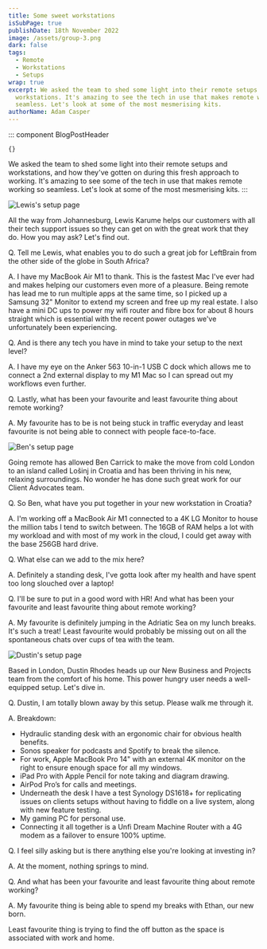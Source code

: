 ```yaml
---
title: Some sweet workstations
isSubPage: true
publishDate: 18th November 2022
image: /assets/group-3.png
dark: false
tags:
  - Remote
  - Workstations
  - Setups
wrap: true
excerpt: We asked the team to shed some light into their remote setups and
  workstations. It's amazing to see the tech in use that makes remote working so
  seamless. Let's look at some of the most mesmerising kits.
authorName: Adam Casper
---
```

::: component BlogPostHeader
~~~
{}
~~~
We asked the team to shed some light into their remote setups and workstations, and how they've gotten on during this fresh approach to working. It's amazing to see some of the tech in use that makes remote working so seamless. Let's look at some of the most mesmerising kits.
:::

![Lewis's setup page](/assets/screenshot-2022-11-23-at-12.05.32.png "Lewis's setup")

A﻿ll the way from Johannesburg, Lewis Karume helps our customers with all their tech support issues so they can get on with the great work that they do. How you may ask? Let's find out.

Q﻿. Tell me Lewis, what enables you to do such a great job for LeftBrain from the other side of the globe in South Africa?

A﻿. I have my MacBook Air M1 to thank. This is the fastest Mac I've ever had and makes helping our customers even more of a pleasure. Being remote has lead me to run multiple apps at the same time, so I picked up a Samsung 32" Monitor to extend my screen and free up my real estate. I also have a mini DC ups to power my wifi router and fibre box for about 8 hours straight which is essential with the recent power outages we've unfortunately been experiencing. 

Q﻿. And is there any tech you have in mind to take your setup to the next level?

A﻿. I have my eye on the Anker 563 10-in-1 USB C dock which allows me to connect a 2nd external display to my M1 Mac so I can spread out my workflows even further. 

Q﻿. Lastly, what has been your favourite and least favourite thing about remote working?

A﻿. My favourite has to be is not being stuck in traffic everyday and least favourite is not being able to connect with people face-to-face. 

![Ben's setup page](/assets/screenshot-2022-11-23-at-22.45.54.png "Ben's setup")

Going remote has allowed Ben Carrick to make the move from cold London to an island called Lošinj in Croatia and has been thriving in his new, relaxing surroundings. No wonder he has done such great work for our Client Advocates team. 

Q﻿. So Ben, what have you put together in your new workstation in Croatia?

A﻿. I'm working off a MacBook Air M1 connected to a 4K LG Monitor to house the million tabs I tend to switch between. The 16GB of RAM helps a lot with my workload and with most of my work in the cloud, I could get away with the base 256GB hard drive. 

Q﻿. What else can we add to the mix here?

A﻿. Definitely a standing desk, I've gotta look after my health and have spent too long slouched over a laptop!

Q﻿. I'll be sure to put in a good word with HR! And what has been your favourite and least favourite thing about remote working? 

A﻿. My favourite is definitely jumping in the Adriatic Sea on my lunch breaks. It's such a treat! Least favourite would probably be missing out on all the spontaneous chats over cups of tea with the team. 

![Dustin's setup page](/assets/img_2655.jpg "Dustin's setup")

B﻿ased in London, Dustin Rhodes heads up our New Business and Projects team from the comfort of his home.  This power hungry user needs a well-equipped setup. Let's dive in.

Q﻿. Dustin, I am totally blown away by this setup. Please walk me through it.

A﻿. Breakdown:

* Hydraulic standing desk with an ergonomic chair for obvious health benefits.
* Sonos speaker for podcasts and Spotify to break the silence.
* For work, Apple MacBook Pro 14" with an external 4K monitor on the right to ensure enough space for all my windows.
* iPad Pro with Apple Pencil for note taking and diagram drawing.
* AirPod Pro’s for calls and meetings.
* Underneath the desk I have a test Synology DS1618+ for replicating issues on clients setups without having to fiddle on a live system, along with new feature testing.
* My gaming PC for personal use.
* Connecting it all together is a Unfi Dream Machine Router with a 4G modem as a failover to ensure 100% uptime.

Q﻿. I feel silly asking but is there anything else you're looking at investing in?

A﻿. At the moment, nothing springs to mind.

Q﻿. And what has been your favourite and least favourite thing about remote working? 

A﻿. My favourite thing is being able to spend my breaks with Ethan, our new born.

Least favourite thing is trying to find the off button as the space is associated with work and home.